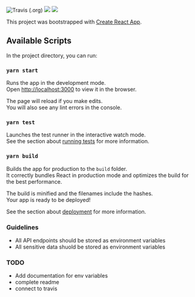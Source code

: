 ![Travis (.org)](https://img.shields.io/travis/marik22312/radiosavta-backoffice?label=Master%20Build)
![](https://img.shields.io/github/languages/top/marik22312/radiosavta-backoffice)
![](https://img.shields.io/snyk/vulnerabilities/github/marik22312/radiosavta-backoffice)

This project was bootstrapped with [Create React App](https://github.com/facebook/create-react-app).

## Available Scripts

In the project directory, you can run:

### `yarn start`

Runs the app in the development mode.<br />
Open [http://localhost:3000](http://localhost:3000) to view it in the browser.

The page will reload if you make edits.<br />
You will also see any lint errors in the console.

### `yarn test`

Launches the test runner in the interactive watch mode.<br />
See the section about [running tests](https://facebook.github.io/create-react-app/docs/running-tests) for more information.

### `yarn build`

Builds the app for production to the `build` folder.<br />
It correctly bundles React in production mode and optimizes the build for the best performance.

The build is minified and the filenames include the hashes.<br />
Your app is ready to be deployed!

See the section about [deployment](https://facebook.github.io/create-react-app/docs/deployment) for more information.


### Guidelines
- All API endpoints should be stored as environment variables
- All sensitive data shuold be stored as environment variables

### TODO
 - Add documentation for env variables
 - complete readme
 - connect to travis

